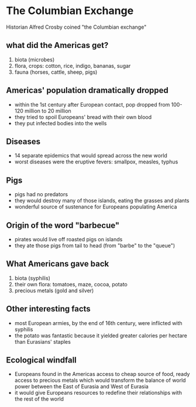 # The Columbian Exchange

Historian Alfred Crosby coined "the Columbian exchange"

## what did the Americas get?
1. biota (microbes)
2. flora, crops: cotton, rice, indigo, bananas, sugar
3. fauna (horses, cattle, sheep, pigs)

## Americas' population dramatically dropped
* within the 1st century after European contact, pop dropped from 100-120 million to 20 million
* they tried to spoil Europeans' bread with their own blood
* they put infected bodies into the wells

## Diseases
* 14 separate epidemics that would spread across the new world
* worst diseases were the eruptive fevers: smallpox, measles, typhus

## Pigs
* pigs had no predators
* they would destroy many of those islands, eating the grasses and plants
* wonderful source of sustenance for Europeans populating America 

## Origin of the word "barbecue"
* pirates would live off roasted pigs on islands
* they ate those pigs from tail to head (from "barbe" to the "queue")

## What Americans gave back
1. biota (syphilis)
2. their own flora: tomatoes, maze, cocoa, potato
3. precious metals (gold and silver)

## Other interesting facts
* most European armies, by the end of 16th century, were inflicted with syphilis
* the potato was fantastic because it yielded greater calories per hectare than Eurasians' staples

## Ecological windfall
* Europeans found in the Americas access to cheap source of food, ready access to precious metals which would transform the balance of world power between the East of Eurasia and West of Eurasia
* it would give Europeans resources to redefine their relationships with the rest of the world